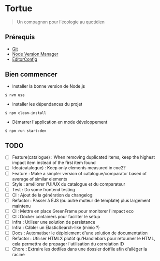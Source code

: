 # Tortue

> Un compagnon pour l'écologie au quotidien

## Prérequis

- [Git](https://git-scm.com/book/en/v2/Getting-Started-Installing-Git)
- [Node Version Manager](https://github.com/nvm-sh/nvm)
- [EditorConfig](https://editorconfig.org/)

## Bien commencer

- Installer la bonne version de Node.js

```shell
$ nvm use
```

- Installer les dépendances du projet

```shell
$ npm clean-install
```

- Démarrer l'application en mode développement

```shell
$ npm run start:dev
```

## TODO

- [ ] Feature(catalogue) : When removing duplicated items, keep the highest impact item instead of the first item found
- [ ] Idea(catalogue) : Keep only elements measured in coe2?
- [ ] Feature : Make a simpler version of catalogue/comparator based of average of similar elements
- [ ] Style : améliorer l'UI/UX du catalogue et du comparateur
- [ ] Test : Do some frontend testing
- [ ] CI : Ajout de la génération du changelog
- [ ] Refactor : Passer à EJS (ou autre moteur de template) plus largement maintenu
- [ ] CI : Mettre en place GreenFrame pour monitorer l'impact eco
- [ ] CI : Docker containers pour faciliter le setup
- [ ] Infra : Utiliser une solution de persistance
- [ ] Infra : Câbler un ElasticSearch-like (minio ?)
- [ ] Docs : Automatiser le déploiement d'une solution de documentation
- [ ] Refactor : Utiliser HTMLX plutôt qu'Handlebars pour retourner le HTML, cela permettra de propager l'utilisation du
      correlation ID
- [ ] Chore : Extraire les dotfiles dans une dossier dotfile afin d'alléger la racine
